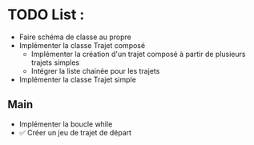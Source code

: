 # TODO List : 

<ul>
  <li> Faire schéma de classe au propre
  <li> Implémenter la classe Trajet composé
      <ul>
      <li> Implémenter la création d'un trajet composé à partir de plusieurs trajets simples
      <li> Intégrer la liste chainée pour les trajets
      </ul>
  <li> Implémenter la classe Trajet simple
</ul>


## Main
<ul>
  <li> Implémenter la boucle while
  <li> ✅ Créer un jeu de trajet de départ
</ul>
  
